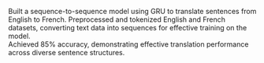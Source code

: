 Built a sequence-to-sequence model using GRU to translate sentences from English to French. 
Preprocessed and tokenized English and French datasets, converting text data into sequences for effective training on the 
model.  
Achieved 85% accuracy, demonstrating effective translation performance across diverse sentence structures. 
